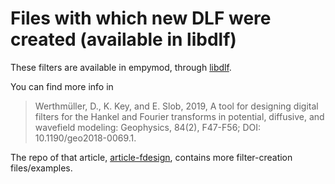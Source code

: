 # Files with which new DLF were created (available in libdlf)

These filters are available in empymod, through [libdlf](https://github.com/emsig/libdlf).

You can find more info in 

> Werthmüller, D., K. Key, and E. Slob, 2019, A tool for designing digital filters for the Hankel and Fourier transforms in potential, diffusive, and wavefield modeling: Geophysics, 84(2), F47-F56; DOI: 10.1190/geo2018-0069.1.

The repo of that article, [article-fdesign](https://github.com/emsig/article-fdesign), contains more filter-creation files/examples.
